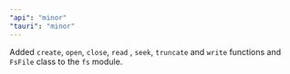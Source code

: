 ```yaml
---
"api": "minor"
"tauri": "minor"
---
```


Added `create`, `open`, `close`, `read` , `seek`, `truncate` and `write` functions and `FsFile` class to the `fs` module.
